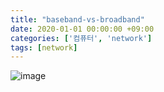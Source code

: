 ```yaml
---
title: "baseband-vs-broadband"
date: 2020-01-01 00:00:00 +09:00
categories: ['컴퓨터', 'network']
tags: [network]
---
```


![image](https://user-images.githubusercontent.com/61288262/159838076-ad8ae5db-1cac-4b4d-8c73-b97311068af8.png)
